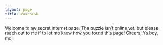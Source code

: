 ```yaml
---
layout: page
title: Yearbook
---
```


Welcome to my secret internet page. The puzzle isn’t online yet, but please reach out to me if to let me know how you found this page! Cheers, Ya boy, moi
